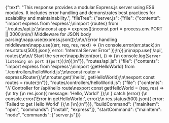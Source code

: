 {"text": "This response provides a modular Express.js server using ES6 modules.  It includes error handling and demonstrates best practices for scalability and maintainability.", "fileTree": {"server.js": {"file": {"contents": "import express from 'express';\nimport {routes} from './routes/api.js';\n\nconst app = express();\nconst port = process.env.PORT || 3000;\n\n// Middleware for JSON body parsing\napp.use(express.json());\n\n//Error handling middleware\napp.use((err, req, res, next) => {\n  console.error(err.stack);\n  res.status(500).json({ error: 'Internal Server Error' });\n});\n\napp.use('/api', routes);\n\n// Start the server\napp.listen(port, () => {\n  console.log(`Server listening on port ${port}`);\n});\n"}}, "routes/api.js": {"file": {"contents": "import express from 'express';\nimport {getHelloWorld} from './controllers/helloWorld.js';\n\nconst router = express.Router();\n\nrouter.get('/hello', getHelloWorld);\n\nexport const routes = router;\n"}}, "routes/controllers/helloWorld.js": {"file": {"contents": "// Controller for /api/hello route\nexport const getHelloWorld = (req, res) => {\n  try {\n    res.json({ message: 'Hello, World!' });\n  } catch (error) {\n    console.error('Error in getHelloWorld:', error);\n    res.status(500).json({ error: 'Failed to get Hello World' });\n  }\n};\n"}}}, "buildCommand": {"mainItem": "npm", "commands": ["install", "express"]}, "startCommand": {"mainItem": "node", "commands": ["server.js"]}}
